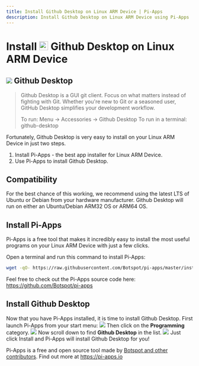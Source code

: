 ```yaml
---
title: Install Github Desktop on Linux ARM Device | Pi-Apps
description: Install Github Desktop on Linux ARM Device using Pi-Apps
---
```

<div class="simple-install-content content">

# Install <img src="/img/app-icons/Github Desktop/icon-64.png" height=24> Github Desktop on Linux ARM Device

## <img src="/img/app-icons/Github Desktop/icon-64.png"> Github Desktop
> Github Desktop is a GUI git client.
> Focus on what matters instead of fighting with Git. Whether you're new to Git or a seasoned user, GitHub Desktop simplifies your development workflow.
> 
> To run: Menu -> Accessories -> Github Desktop
> To run in a terminal: github-desktop

Fortunately, Github Desktop is very easy to install on your Linux ARM Device in just two steps.
1. Install Pi-Apps - the best app installer for Linux ARM Device.
2. Use Pi-Apps to install Github Desktop.
</div>
<div class="simple-install-content content">

## Compatibility
For the best chance of this working, we recommend using the latest LTS of Ubuntu or Debian from your hardware manufacturer.
Github Desktop will run on either an Ubuntu/Debian ARM32 OS or ARM64 OS.
</div>
<div class="simple-install-content content">

## Install Pi-Apps

Pi-Apps is a free tool that makes it incredibly easy to install the most useful programs on your Linux ARM Device with just a few clicks.

Open a terminal and run this command to install Pi-Apps:
```bash
wget -qO- https://raw.githubusercontent.com/Botspot/pi-apps/master/install | bash
```
Feel free to check out the Pi-Apps source code here: https://github.com/Botspot/pi-apps
</div>
<div class="simple-install-content content">

## Install Github Desktop

Now that you have Pi-Apps installed, it is time to install Github Desktop.
First launch Pi-Apps from your start menu:
<img src="/img/start-menu.png">
Then click on the <b>Programming</b> category.
<img src="/img/category-selections/Programming.png">
Now scroll down to find <b>Github Desktop</b> in the list.
<img src="/img/app-icons/Github Desktop/app-selection.png">
Just click Install and Pi-Apps will install Github Desktop for you!
</div>
<div class="simple-install-content content">

Pi-Apps is a free and open source tool made by [Botspot and other contributors](/about/#contributors). Find out more at https://pi-apps.io
</div>
